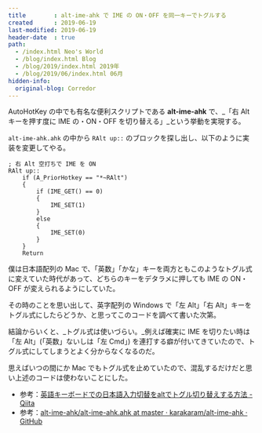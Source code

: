 ```yaml
---
title        : alt-ime-ahk で IME の ON・OFF を同一キーでトグルする
created      : 2019-06-19
last-modified: 2019-06-19
header-date  : true
path:
  - /index.html Neo's World
  - /blog/index.html Blog
  - /blog/2019/index.html 2019年
  - /blog/2019/06/index.html 06月
hidden-info:
  original-blog: Corredor
---
```


AutoHotKey の中でも有名な便利スクリプトである __alt-ime-ahk__ で、_「右 Alt キーを押す度に IME の・ON・OFF を切り替える」_という挙動を実現する。

`alt-ime-ahk.ahk` の中から `RAlt up::` のブロックを探し出し、以下のように実装を変更してやる。

```autohotkey
; 右 Alt 空打ちで IME を ON
RAlt up::
    if (A_PriorHotkey == "*~RAlt")
    {
        if (IME_GET() == 0)
        {
            IME_SET(1)
        }
        else
        {
            IME_SET(0)
        }
    }
    Return
```

僕は日本語配列の Mac で、「英数」「かな」キーを両方ともこのようなトグル式に変えていた時代があって、どちらのキーをデタラメに押しても IME の ON・OFF が変えられるようにしていた。

その時のことを思い出して、英字配列の Windows で「左 Alt」「右 Alt」キーをトグル式にしたらどうか、と思ってこのコードを調べて書いた次第。

結論からいくと、_トグル式は使いづらい。_例えば確実に IME を切りたい時は「左 Alt」(「英数」ないしは「左 Cmd」) を連打する癖が付いてきていたので、トグル式にしてしまうとよく分からなくなるのだ。

思えばいつの間にか Mac でもトグル式を止めていたので、混乱するだけだと思い上述のコードは使わないことにした。

- 参考：[英語キーボードでの日本語入力切替をaltでトグル切り替えする方法 - Qiita](https://qiita.com/MarkAda/items/90861e42d45bc7c26ccc)
- 参考：[alt-ime-ahk/alt-ime-ahk.ahk at master · karakaram/alt-ime-ahk · GitHub](https://github.com/karakaram/alt-ime-ahk/blob/master/alt-ime-ahk.ahk)
